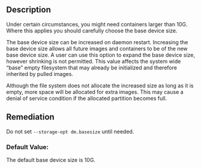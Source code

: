 ## Description

Under certain circumstances, you might need containers larger than 10G. Where this
applies you should carefully choose the base device size.

The base device size can be increased on daemon restart. Increasing the base device
size allows all future images and containers to be of the new base device size. A user
can use this option to expand the base device size, however shrinking is not permitted.
This value affects the system wide “base” empty filesystem that may already be
initialized and therefore inherited by pulled images.

Although the file system does not allocate the increased size as long as it is empty,
more space will be allocated for extra images. This may cause a denial of service
condition if the allocated partition becomes full.

## Remediation

Do not set `--storage-opt dm.basesize` until needed.


### Default Value:

The default base device size is 10G.